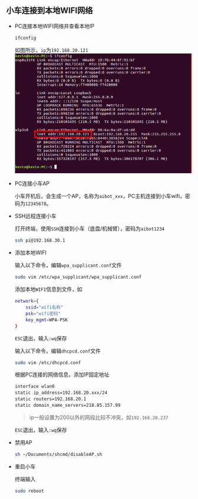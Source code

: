 ## 小车连接到本地WIFI网络

* PC连接本地WIFI网络并查看本地IP

    ```bash
    ifconfig
    ```

    如图所示，`ip`为`192.168.20.121`
    ![ifconfig](../pic/ifconfig.png)

* PC连接小车AP

    小车开机后，会生成一个AP，名称为`aibot_xxx`，PC主机连接到小车wifi，密码为`12345678`。

* SSH远程连接小车

    打开终端，使用`SSH`连接到小车（底盘/机械臂），密码为`aibot1234`
    
    ```bash
    ssh pi@192.168.30.1
    ```

* 添加本地WIFI

    输入以下命令，编辑`wpa_supplicant.conf`文件
    
    ```bash
    sudo vim /etc/wpa_supplicant/wpa_supplicant.conf 
    ```

    添加本地`WIFI`信息到文件，如

    ```bash
    network={
        ssid="wifi名称"
        psk="wifi密码"
        key_mgmt=WPA-PSK
    }
    ```

    `ESC`退出，输入`:wq`保存

    输入以下命令，编辑`dhcpcd.conf`文件

    ```bash
    sudo vim /etc/dhcpcd.conf
    ```

    根据PC连接的网络信息，添加IP固定地址

    ```bash
    interface wlan0
    static ip_address=192.168.20.xxx/24
    static routers=192.168.20.1 
    static domain_name_servers=218.85.157.99
    ```
    >ip一般设置为200以外的网段比较不冲突，如`192.168.20.237`

    `ESC`退出，输入`:wq`保存


* 禁用AP

    ```bash
    sh ~/Documents/shcmd/disableAP.sh
    ```

* 重启小车

    终端输入

    ```bash
    sudo reboot
    ```